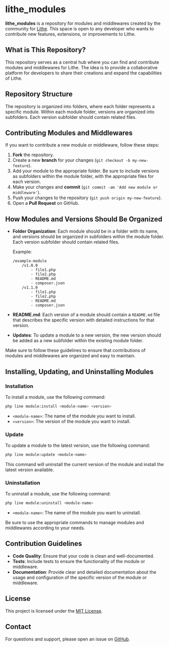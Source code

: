 # lithe_modules

**lithe_modules** is a repository for modules and middlewares created by the community for [Lithe](https://github.com/lithecore/framework). This space is open to any developer who wants to contribute new features, extensions, or improvements to Lithe.

## What is This Repository?

This repository serves as a central hub where you can find and contribute modules and middlewares for Lithe. The idea is to provide a collaborative platform for developers to share their creations and expand the capabilities of Lithe.

## Repository Structure

The repository is organized into folders, where each folder represents a specific module. Within each module folder, versions are organized into subfolders. Each version subfolder should contain related files.

## Contributing Modules and Middlewares

If you want to contribute a new module or middleware, follow these steps:

1. **Fork** the repository.
2. Create a new **branch** for your changes (`git checkout -b my-new-feature`).
3. Add your module to the appropriate folder. Be sure to include versions as subfolders within the module folder, with the appropriate files for each version.
4. Make your changes and **commit** (`git commit -am 'Add new module or middleware'`).
5. Push your changes to the repository (`git push origin my-new-feature`).
6. Open a **Pull Request** on GitHub.

## How Modules and Versions Should Be Organized

- **Folder Organization**: Each module should be in a folder with its name, and versions should be organized in subfolders within the module folder. Each version subfolder should contain related files.

  Example:
  ```
  /example-module
      /v1.0.0
          - file1.php
          - file2.php
          - README.md
          - composer.json
      /v1.1.0
          - file1.php
          - file2.php
          - README.md
          - composer.json
  ```

- **README.md**: Each version of a module should contain a `README.md` file that describes the specific version with detailed instructions for that version.

- **Updates**: To update a module to a new version, the new version should be added as a new subfolder within the existing module folder.

Make sure to follow these guidelines to ensure that contributions of modules and middlewares are organized and easy to maintain.

## Installing, Updating, and Uninstalling Modules

### Installation

To install a module, use the following command:

```bash
php line module:install <module-name> <version>
```

- `<module-name>`: The name of the module you want to install.
- `<version>`: The version of the module you want to install.

### Update

To update a module to the latest version, use the following command:

```bash
php line module:update <module-name>
```

This command will uninstall the current version of the module and install the latest version available.

### Uninstallation

To uninstall a module, use the following command:

```bash
php line module:uninstall <module-name>
```

- `<module-name>`: The name of the module you want to uninstall.

Be sure to use the appropriate commands to manage modules and middlewares according to your needs.

## Contribution Guidelines

- **Code Quality**: Ensure that your code is clean and well-documented.
- **Tests**: Include tests to ensure the functionality of the module or middleware.
- **Documentation**: Provide clear and detailed documentation about the usage and configuration of the specific version of the module or middleware.

## License

This project is licensed under the [MIT License](LICENSE).

## Contact

For questions and support, please open an issue on [GitHub](https://github.com/lithecore/lithe_modules/issues).
